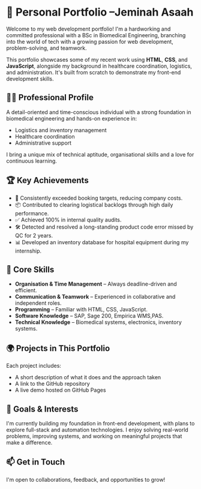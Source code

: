 # 💼 Personal Portfolio –Jeminah Asaah

Welcome to my web development portfolio! I'm a hardworking and committed professional with a BSc in Biomedical Engineering, branching into the world of tech with a growing passion for web development, problem-solving, and teamwork.

This portfolio showcases some of my recent work using **HTML**, **CSS**, and **JavaScript**, alongside my background in healthcare coordination, logistics, and administration. It's built from scratch to demonstrate my front-end development skills.


## 🧑‍💼 Professional Profile

A detail-oriented and time-conscious individual with a strong foundation in biomedical engineering and hands-on experience in:
- Logistics and inventory management
- Healthcare coordination
- Administrative support

I bring a unique mix of technical aptitude, organisational skills and a love for continuous learning.

## 🏆 Key Achievements

- 🎯 Consistently exceeded booking targets, reducing company costs.
- 📦 Contributed to clearing logistical backlogs through high daily performance.
- ✅ Achieved 100% in internal quality audits.
- 🛠️ Detected and resolved a long-standing product code error missed by QC for 2 years.
- 📊 Developed an inventory database for hospital equipment during my internship.

## 🔧 Core Skills

- **Organisation & Time Management** – Always deadline-driven and efficient.
- **Communication & Teamwork** – Experienced in collaborative and independent roles.
- **Programming** – Familiar with HTML, CSS, JavaScript.
- **Software Knowledge** – SAP, Sage 200, Empirica WMS,PAS.
- **Technical Knowledge** – Biomedical systems, electronics, inventory systems.


## 🌍 Projects in This Portfolio

Each project includes:
- A short description of what it does and the approach taken
- A link to the GitHub repository
- A live demo hosted on GitHub Pages


## 🚀 Goals & Interests

I'm currently building my foundation in front-end development, with plans to explore full-stack and automation technologies. I enjoy solving real-world problems, improving systems, and working on meaningful projects that make a difference.

## 📫 Get in Touch
 I'm open to collaborations, feedback, and opportunities to grow!

